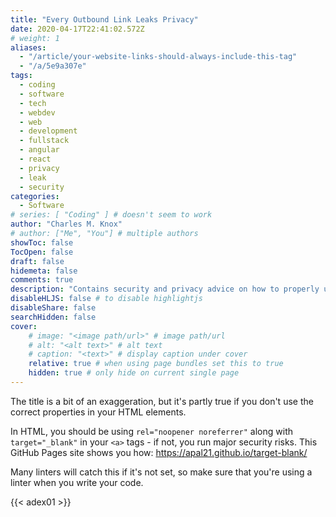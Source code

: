 ```yaml
---
title: "Every Outbound Link Leaks Privacy"
date: 2020-04-17T22:41:02.572Z
# weight: 1
aliases:
  - "/article/your-website-links-should-always-include-this-tag"
  - "/a/5e9a307e"
tags:
  - coding
  - software
  - tech
  - webdev
  - web
  - development
  - fullstack
  - angular
  - react
  - privacy
  - leak
  - security
categories:
  - Software
# series: [ "Coding" ] # doesn't seem to work
author: "Charles M. Knox"
# author: ["Me", "You"] # multiple authors
showToc: false
TocOpen: false
draft: false
hidemeta: false
comments: true
description: "Contains security and privacy advice on how to properly use outbound links in your web-facing code."
disableHLJS: false # to disable highlightjs
disableShare: false
searchHidden: false
cover:
    # image: "<image path/url>" # image path/url
    # alt: "<alt text>" # alt text
    # caption: "<text>" # display caption under cover
    relative: true # when using page bundles set this to true
    hidden: true # only hide on current single page
---
```


The title is a bit of an exaggeration, but it's partly true if you don't use the correct properties in your HTML elements.

In HTML, you should be using `rel="noopener noreferrer"` along with `target="_blank"` in your `<a>` tags - if not, you run major security risks. This GitHub Pages site shows you how: https://apal21.github.io/target-blank/

Many linters will catch this if it's not set, so make sure that you're using a linter when you write your code.

{{< adex01 >}}

